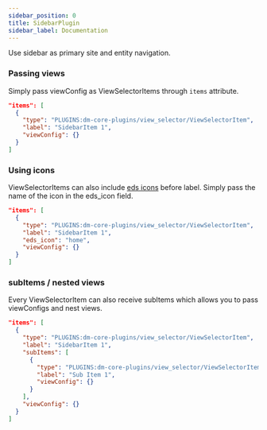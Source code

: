 ```yaml
---
sidebar_position: 0
title: SidebarPlugin
sidebar_label: Documentation
---
```


Use sidebar as primary site and entity navigation.

### Passing views
Simply pass viewConfig as ViewSelectorItems through `items` attribute.

```json
"items": [
  {
    "type": "PLUGINS:dm-core-plugins/view_selector/ViewSelectorItem",
    "label": "SidebarItem 1",
    "viewConfig": {}
  }
]
```

### Using icons
ViewSelectorItems can also include [eds icons](https://storybook.eds.equinor.com/?path=/docs/icons-iconpreview-docs--docs) before label. Simply pass the name of the icon in the eds_icon field.

```json {5}
"items": [
  {
    "type": "PLUGINS:dm-core-plugins/view_selector/ViewSelectorItem",
    "label": "SidebarItem 1",
    "eds_icon": "home",
    "viewConfig": {}
  }
]
```

### subItems / nested views
Every ViewSelectorItem can also receive subItems which allows you to pass viewConfigs and nest views.
```json {5}
"items": [
  {
    "type": "PLUGINS:dm-core-plugins/view_selector/ViewSelectorItem",
    "label": "SidebarItem 1",
    "subItems": [
      {
        "type": "PLUGINS:dm-core-plugins/view_selector/ViewSelectorItem",
        "label": "Sub Item 1",
        "viewConfig": {}
      }
    ],
    "viewConfig": {}
  }
]
```